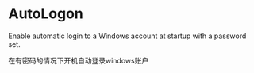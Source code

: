 # AutoLogon
Enable automatic login to a Windows account at startup with a password set.

在有密码的情况下开机自动登录windows账户
